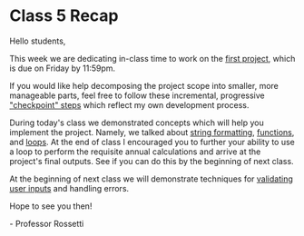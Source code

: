# Class 5 Recap

Hello students,

This week we are dedicating in-class time to work on the [first project](https://github.com/prof-rossetti/georgetown-opim-557-20-201710/blob/master/projects/savings-calculator/project.md), which is due on Friday by 11:59pm.

If you would like help decomposing the project scope into smaller, more manageable parts, feel free to follow these incremental, progressive ["checkpoint" steps](https://github.com/prof-rossetti/georgetown-opim-557-20-201710/blob/master/projects/savings-calculator/checkpoints.md) which reflect my own development process.

During today's class we demonstrated concepts which will help you implement the project. Namely, we talked about [string formatting](https://github.com/prof-rossetti/georgetown-opim-557-20-201710/blob/master/notes/visual-basic/datatypes/strings.md#string-formatting), [functions](https://github.com/prof-rossetti/georgetown-opim-557-20-201710/blob/master/notes/visual-basic/functions.md), and [loops](https://github.com/prof-rossetti/georgetown-opim-557-20-201710/blob/master/notes/visual-basic/loops.md#do-while--loop-loops). At the end of class I encouraged you to further your ability to use a loop to perform the requisite annual calculations and arrive at the project's final outputs. See if you can do this by the beginning of next class.

At the beginning of next class we will demonstrate techniques for [validating user inputs](https://github.com/prof-rossetti/georgetown-opim-557-20-201710/blob/master/notes/visual-basic/datatypes.md#checking-a-variables-type) and handling errors.

Hope to see you then!

\- Professor Rossetti
